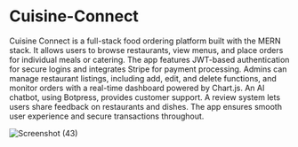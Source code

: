 # Cuisine-Connect
Cuisine Connect is a full-stack food ordering platform built with the MERN stack. It allows users to browse restaurants, view menus, and place orders for individual meals or catering.
The app features JWT-based authentication for secure logins and integrates Stripe for payment processing. Admins can manage restaurant listings, including add, edit, and delete functions, and monitor orders with a real-time dashboard powered by Chart.js.
An AI chatbot, using Botpress, provides customer support. A review system lets users share feedback on restaurants and dishes. The app ensures smooth user experience and secure transactions throughout.

![Screenshot (43)](https://github.com/user-attachments/assets/0f53d20c-0ea3-4413-ba7d-412859f0aa8c)
